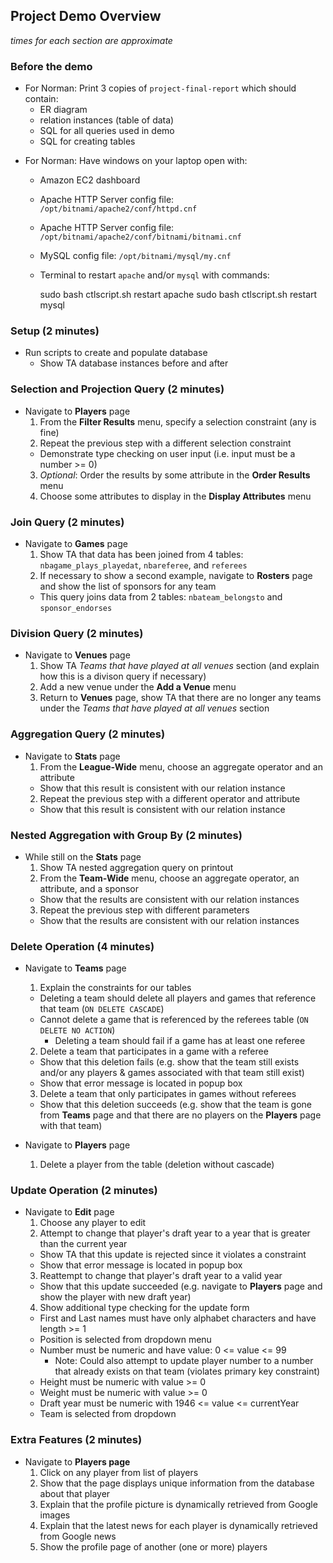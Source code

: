 ## Project Demo Overview
*times for each section are approximate*

### Before the demo

* For Norman: Print 3 copies of `project-final-report` which should contain:
    - ER diagram
    - relation instances (table of data)
    - SQL for all queries used in demo
    - SQL for creating tables
- For Norman: Have windows on your laptop open with:
    - Amazon EC2 dashboard
    - Apache HTTP Server config file: `/opt/bitnami/apache2/conf/httpd.cnf`
    - Apache HTTP Server config file: `/opt/bitnami/apache2/conf/bitnami/bitnami.cnf`
    - MySQL config file: `/opt/bitnami/mysql/my.cnf`
    - Terminal to restart `apache` and/or `mysql` with commands:

        sudo bash ctlscript.sh restart apache
        sudo bash ctlscript.sh restart mysql

### Setup (2 minutes)

* Run scripts to create and populate database
  * Show TA database instances before and after

### Selection and Projection Query (2 minutes)

* Navigate to **Players** page
  1. From the **Filter Results** menu, specify a selection constraint (any is fine)
  2. Repeat the previous step with a different selection constraint
    * Demonstrate type checking on user input (i.e. input must be a number >= 0)
  3. *Optional*: Order the results by some attribute in the **Order Results** menu
  4. Choose some attributes to display in the **Display Attributes** menu

### Join Query (2 minutes)

* Navigate to **Games** page
  1. Show TA that data has been joined from 4 tables: `nbagame_plays_playedat`, `nbareferee`, and `referees`
  2. If necessary to show a second example, navigate to **Rosters** page and show the list of sponsors for any team
    * This query joins data from 2 tables: `nbateam_belongsto` and `sponsor_endorses`

### Division Query (2 minutes)

* Navigate to **Venues** page
  1. Show TA *Teams that have played at all venues* section (and explain how this is a divison query if necessary)
  2. Add a new venue under the **Add a Venue** menu
  3. Return to **Venues** page, show TA that there are no longer any teams under the *Teams that have played at all venues* section

### Aggregation Query (2 minutes)

* Navigate to **Stats** page
  1. From the **League-Wide** menu, choose an aggregate operator and an attribute
    * Show that this result is consistent with our relation instance
  2. Repeat the previous step with a different operator and attribute
    * Show that this result is consistent with our relation instance


### Nested Aggregation with Group By (2 minutes)

* While still on the **Stats** page
  1. Show TA nested aggregation query on printout
  2. From the **Team-Wide** menu, choose an aggregate operator, an attribute, and a sponsor
    * Show that the results are consistent with our relation instances
  3. Repeat the previous step with different parameters
    * Show that the results are consistent with our relation instances

### Delete Operation (4 minutes)

* Navigate to **Teams** page
  1. Explain the constraints for our tables
    * Deleting a team should delete all players and games that reference that team (`ON DELETE CASCADE`)
    * Cannot delete a game that is referenced by the referees table (`ON DELETE NO ACTION`)
      * Deleting a team should fail if a game has at least one referee
  2. Delete a team that participates in a game with a referee
    * Show that this deletion fails (e.g. show that the team still exists and/or any players & games associated with that team still exist)
    * Show that error message is located in popup box
  3. Delete a team that only participates in games without referees
    * Show that this deletion succeeds (e.g. show that the team is gone from **Teams** page and that there are no players on the **Players** page with that team)

* Navigate to **Players** page
  1. Delete a player from the table (deletion without cascade)

### Update Operation (2 minutes)

* Navigate to **Edit** page
  1. Choose any player to edit
  2. Attempt to change that player's draft year to a year that is greater than the current year
    * Show TA that this update is rejected since it violates a constraint
    * Show that error message is located in popup box
  3. Reattempt to change that player's draft year to a valid year
    * Show that this update succeeded (e.g. navigate to **Players** page and show the player with new draft year)
  4. Show additional type checking for the update form
    * First and Last names must have only alphabet characters and have length >= 1
    * Position is selected from dropdown menu
    * Number must be numeric and have value: 0 <= value <= 99
      * Note: Could also attempt to update player number to a number that already exists on that team (violates primary key constraint)
    * Height must be numeric with value >= 0
    * Weight must be numeric with value >= 0
    * Draft year must be numeric with 1946 <= value <= currentYear
    * Team is selected from dropdown

### Extra Features (2 minutes)

* Navigate to **Players page**
  1. Click on any player from list of players
  2. Show that the page displays unique information from the database about that player
  3. Explain that the profile picture is dynamically retrieved from Google images
  4. Explain that the latest news for each player is dynamically retrieved from Google news
  5. Show the profile page of another (one or more) players